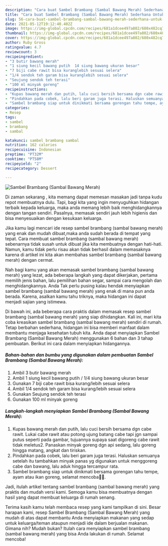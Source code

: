 ```yaml
---
description: "Cara buat Sambel Brambang (Sambal Bawang Merah) Sederhana Untuk Jualan"
title: "Cara buat Sambel Brambang (Sambal Bawang Merah) Sederhana Untuk Jualan"
slug: 56-cara-buat-sambel-brambang-sambal-bawang-merah-sederhana-untuk-jualan
date: 2021-05-12T19:12:40.402Z
image: https://img-global.cpcdn.com/recipes/681a1dcee497a802/680x482cq70/sambel-brambang-sambal-bawang-merah-foto-resep-utama.jpg
thumbnail: https://img-global.cpcdn.com/recipes/681a1dcee497a802/680x482cq70/sambel-brambang-sambal-bawang-merah-foto-resep-utama.jpg
cover: https://img-global.cpcdn.com/recipes/681a1dcee497a802/680x482cq70/sambel-brambang-sambal-bawang-merah-foto-resep-utama.jpg
author: Ruby Gross
ratingvalue: 4.7
reviewcount: 3
recipeingredient:
- "3 butir bawang merah"
- "1 siung kecil bawang putih  14 siung bawang ukuran besar"
- "7 biji cabe rawit bisa kuranglebih sesuai selera"
- "1/4 sendok teh garam bisa kuranglebih sesuai selera"
- "Seujung sendok teh terasi"
- "100 ml minyak goreng"
recipeinstructions:
- "Kupas bawang merah dan putih, lalu cuci bersih bersama dgn cabe rawit. Lukai cabe rawit atau potong ujung batang cabe tapi jgn sampai putus seperti pada gambar, tujuannya supaya saat digoreng cabe rawit tidak meletus2. Panaskan minyak goreng dgn api sedang, lalu goreng hingga matang, angkat dan tiriskan."
- "Pindahkan pada cobek, lalu beri garam juga terasi. Haluskan semuanya setelah itu tambahkan minyak panas yg digunakan untuk menggoreng cabe dan bawang, lalu aduk hingga tercampur rata."
- "Sambel brambang siap untuk dinikmati bersama gorengan tahu tempe, ayam atau ikan goreng, selamat mencoba🙏🥰."
categories:
- Resep
tags:
- sambel
- brambang
- sambal

katakunci: sambel brambang sambal 
nutrition: 162 calories
recipecuisine: Indonesian
preptime: "PT32M"
cooktime: "PT58M"
recipeyield: "2"
recipecategory: Dessert

---
```



![Sambel Brambang (Sambal Bawang Merah)](https://img-global.cpcdn.com/recipes/681a1dcee497a802/680x482cq70/sambel-brambang-sambal-bawang-merah-foto-resep-utama.jpg)

Di zaman  sekarang , kita memang dapat memesan masakan jadi tanpa kudu repot membuatnya dulu. Tapi, bagi kita yang ingin menyuguhkan hidangan terbaik kepada keluarga, maka anda memang lebih baik menghidangkannya dengan tangan sendiri. Pasalnya, memasak sendiri jauh lebih higienis dan bisa menyesuaikan dengan kesukaan keluarga.

Jika kamu lagi mencari ide resep sambel brambang (sambal bawang merah) yang enak dan mudah dibuat,maka anda sudah berada di tempat yang tepat. Cara membuat sambel brambang (sambal bawang merah)  sebenarnya tidak susah untuk dibuat jika kita membuatnya dengan hati-hati. Namun, kamu tidak perlu risau akan tidak berhasil dalam memasaknya 
karena di artikel ini kita akan membahas sambel brambang (sambal bawang merah) dengan cermat.  



Nah bagi kamu yang akan memasak sambel brambang (sambal bawang merah) yang lezat, ada beberapa langkah yang dapat dikerjakan, pertama memilih jenis bahan, lalu pemilihan bahan segar, sampai cara mengolah dan menghidangkannya. Anda Tak perlu pusing kalau hendak menyiapkan sambel brambang (sambal bawang merah) yang enak di mana pun anda berada. Karena, asalkan kamu  tahu triknya, maka hidangan ini dapat menjadi sajian yang istimewa.

Di bawah ini, ada beberapa cara praktis  dalam memasak resep sambel brambang (sambal bawang merah) yang siap dihidangkan. Kali ini, mari kita coba kreasikan sambel brambang (sambal bawang merah) sendiri di rumah. Tetap berbahan sederhana, hidangan ini bisa memberi manfaat dalam membantu menjaga kesehatan tubuh kita. Anda dapat menyiapkan Sambel Brambang (Sambal Bawang Merah) menggunakan 6 bahan dan 3 tahap pembuatan. Berikut ini cara dalam menyiapkan hidangannya.

<!--inarticleads1-->

##### Bahan-bahan dan bumbu yang digunakan dalam pembuatan Sambel Brambang (Sambal Bawang Merah):

1. Ambil 3 butir bawang merah
1. Ambil 1 siung kecil bawang putih / 1/4 siung bawang ukuran besar
1. Gunakan 7 biji cabe rawit bisa kurang/lebih sesuai selera
1. Ambil 1/4 sendok teh garam bisa kurang/lebih sesuai selera
1. Gunakan Seujung sendok teh terasi
1. Gunakan 100 ml minyak goreng




<!--inarticleads2-->

##### Langkah-langkah menyiapkan Sambel Brambang (Sambal Bawang Merah):

1. Kupas bawang merah dan putih, lalu cuci bersih bersama dgn cabe rawit. Lukai cabe rawit atau potong ujung batang cabe tapi jgn sampai putus seperti pada gambar, tujuannya supaya saat digoreng cabe rawit tidak meletus2. Panaskan minyak goreng dgn api sedang, lalu goreng hingga matang, angkat dan tiriskan.
1. Pindahkan pada cobek, lalu beri garam juga terasi. Haluskan semuanya setelah itu tambahkan minyak panas yg digunakan untuk menggoreng cabe dan bawang, lalu aduk hingga tercampur rata.
1. Sambel brambang siap untuk dinikmati bersama gorengan tahu tempe, ayam atau ikan goreng, selamat mencoba🙏🥰.




Jadi, itulah artikel tentang  sambel brambang (sambal bawang merah)  yang praktis dan mudah versi kami. Semoga kamu bisa membuatnya dengan hasil yang dapat membuat keluarga di rumah senang. 

Terima kasih kamu telah membaca resep yang kami tampilkan di sini. Besar harapan kami, resep  Sambel Brambang (Sambal Bawang Merah) yang mudah di atas dapat membantu Anda menyiapkan makanan yang sedap untuk keluarga/teman ataupun menjadi ide dalam berjualan makanan. Gimana nih? Mudah bukan? Itulah cara menyiapkan sambel brambang (sambal bawang merah) yang bisa Anda lakukan di rumah. Selamat mencoba!

